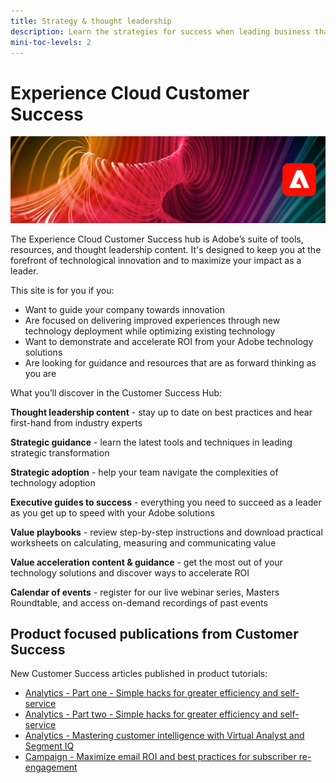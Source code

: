 ```yaml
---
title: Strategy & thought leadership
description: Learn the strategies for success when leading business that is powered by Adobe Experience Cloud applications and services. Unlock the tools you have to build a road-map and create an efficient team.
mini-toc-levels: 2
---
```

# Experience Cloud Customer Success

![Banner](assets/experience-cloud-banner-3.png)

The Experience Cloud Customer Success hub is Adobe’s suite of tools, resources, and thought leadership content. It's designed to keep you at the forefront of technological innovation and to maximize your impact as a leader.

This site is for you if you:

* Want to guide your company towards innovation
* Are focused on delivering improved experiences through new technology deployment while optimizing existing technology
* Want to demonstrate and accelerate ROI from your Adobe technology solutions
* Are looking for guidance and resources that are as forward thinking as you are

What you’ll discover in the Customer Success Hub:

**Thought leadership content** - stay up to date on best practices and hear first-hand from industry experts

**Strategic guidance** - learn the latest tools and techniques in leading strategic transformation

**Strategic adoption** - help your team navigate the complexities of technology adoption

**Executive guides to success** - everything you need to succeed as a leader as you get up to speed with your Adobe solutions

**Value playbooks** - review step-by-step instructions and download practical worksheets on calculating, measuring and communicating value 

**Value acceleration content & guidance** - get the most out of your technology solutions and discover ways to accelerate ROI

**Calendar of events** - register for our live webinar series, Masters Roundtable, and access on-demand recordings of past events

## Product focused publications from Customer Success

New Customer Success articles published in product tutorials:

* [Analytics - Part one - Simple hacks for greater efficiency and self-service](https://experienceleague.adobe.com/docs/analytics-learn/tutorials/intro-to-analytics/strategy/analytics-simple-hacks-for-efficiency-part-one.html?lang=en)
* [Analytics - Part two - Simple hacks for greater efficiency and self-service](https://experienceleague.adobe.com/docs/analytics-learn/tutorials/intro-to-analytics/strategy/analytics-simple-hacks-for-efficiency-part-two.html?lang=en)
* [Analytics - Mastering customer intelligence with Virtual Analyst and Segment IQ](https://experienceleague.adobe.com/docs/analytics-learn/tutorials/intro-to-analytics/strategy/customer-intelligence-with-virtual-analyst.html?lang=en)
* [Campaign - Maximize email ROI and best practices for subscriber re-engagement](https://experienceleague.adobe.com/docs/campaign-learn/tutorials/strategy/campaign-maximize-email-best-practices.html?lang=en)